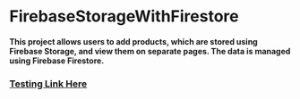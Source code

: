 # FirebaseStorageWithFirestore
#### This project allows users to add products, which are stored using Firebase Storage, and view them on separate pages. The data is managed using Firebase Firestore.
### [Testing Link Here](https://testing-2e13b.web.app/)
